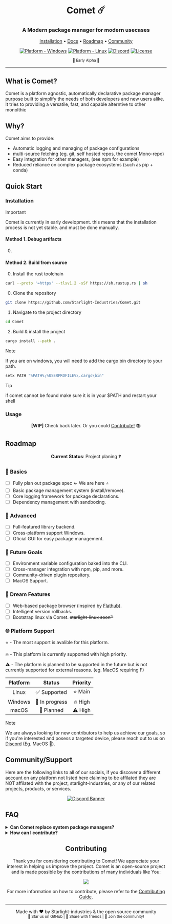 <div align="center">

# Comet ☄️

### A Modern package manager for modern usecases

[Installation](#usage) • [Docs](#documentation) • [Roadmap](#roadmap) • [Community](#community)

[![Platform - Windows](https://img.shields.io/badge/platform-Windows-blue)](##)
[![Platform - Linux](https://img.shields.io/badge/platform-Linux-blue)](##)
[![Discord](https://img.shields.io/discord/1258146131372806217)](https://discord.gg/kv3jKuPW9F)
[![License](https://img.shields.io/badge/license-MIT-green)]( )

<p align="center">
  <sub>🚧 Early Alpha 🚧</sub>
</p>

</div>

---

## What is Comet?

Comet is a platform agnostic, automatically declarative package manager purpose built to simplify the needs of both developers and new users alike.
It tries to providing a versatile, fast, and capable alterntive to other monolthic

## Why?

Comet aims to provide:

* Automatic logging and managing of package configurations
* multi-source fetching (eg. git, self hosted repos, the comet Mono-repo)
* Easy integration for other managers, (see npm for example)
* Reduced reliance on complex package ecosystems (such as pip + conda)

## Quick Start

### Installation

> [!IMPORTANT]
> Comet is currently in early development. this means that the installation process is not yet stable. and must be done manually.
#### Method 1. Debug artifacts
0.

#### Method 2. Build from source


0. Install the rust toolchain 
```bash
curl --proto '=https' --tlsv1.2 -sSf https://sh.rustup.rs | sh
```

0. Clone the repository
```bash
git clone https://github.com/Starlight-Industries/Comet.git
```
1. Navigate to the project directory
```bash
cd Comet
```
2. Build & install the project
```bash
cargo install --path .
```

> [!NOTE]
> If you are on windows, you will need to add the cargo bin directory to your path.
> ```ps1
> setx PATH "%PATH%;%USERPROFILE%\.cargo\bin"
> ```

> [!TIP]
> if comet cannot be found make sure it is in your $PATH and restart your shell
### Usage

<div align="center">

**[WIP]** Check back later. Or you could [Contribute!]() 📚

</div>

## Roadmap

<div align="center">

**Current Status**: Project planing ❓

</div>

### 🎯 Basics

* [ ] Fully plan out package spec <- We are here :star:
* [ ] Basic package management system (install/remove).
* [ ] Core logging framework for package declarations.
* [ ] Dependency management with sandboxing.

### 🚀 Advanced

* [ ] Full-featured library backend.
* [ ] Cross-platform support Windows.
* [ ] Oficial GUI for easy package management.

### 🔮 Future Goals

* [ ] Environment variable configuration baked into the CLI.
* [ ] Cross-manager integration with npm, pip, and more.
* [ ] Community-driven plugin repository.
* [ ] MacOS Support.

### 🎨 Dream Features

* [ ] Web-based package browser (inspired by [Flathub](https://flathub.org/)).
* [ ] Intelligent version rollbacks.
* [ ] Bootstrap linux via Comet. ~~starlight-linux soon™~~

### 🌐 Platform Support
⭐ - The most support is avalible for this platform.

🔥 - This platform is currently supported with high priority.

⚠️ - The platform is planned to be supported in the future but is not currently supported for external reasons. (eg. MacOS requiring F)

| Platform | Status          | Priority      |
| :--------: | :-------------: |:----------: |
| Linux    | ✅ Supported   | ⭐ Main       |
| Windows  | 🔄 In progress | 🔥 High       |
| macOS    | 🔎 Planned     | ⚠️ High       |

> [!NOTE]
> We are always looking for new contributors to help us achieve our goals, so if you're interested and posess a targeted device, please reach out to us on [Discord](https://discord.com/invite/xJX4GXvbME) (Eg. MacOS 🍎).

## Community/Support
Here are the following links to all of our socials, if you discover a different account on any platform not listed here claiming to be affilated they are NOT affilated with the project, starlight-industries, or any of our related projects, products, or services.
<div align="center">

[![Discord Banner](https://img.shields.io/discord/1258146131372806217?style=for-the-badge&logo=discord)](https://discord.gg/xJX4GXvbME)

</div>

## FAQ


</details>

<details>
<summary><b>Can Comet replace system package managers?</b></summary>
No, not yet atleast. Comet is designed to complement system package managers by focusing on project-level and environment-specific package management, this is still subject to change though.
</details>

<details>
<summary><b>How can I contribute?</b></summary>
We welcome contributions! Check out the [Contributing Guide]() for details on how to get started. Whether it's fixing bugs, improving documentation, or building new features, we'd love your help!
</details>

<div align="center">

## Contributing

Thank you for considering contributing to Comet! We appreciate your interest in helping us improve the project. Comet is an open-source project and is made possible by the contributions of many individuals like You:

<a href="https://github.com/Starlight-Industries/Comet/graphs/contributors">
  <img src="https://contrib.rocks/image?repo=Starlight-Industries/Comet" />
</a>

For more information on how to contribute, please refer to the [Contributing Guide](CONTRIBUTING.md).

---

Made with ❤️ by Starlight-industries & the open source community
  <br>
  <sub>🌟 Star us on GitHub | 📢 Share with friends | 🤝 Join the community!</sub>
  </div>
</div>
